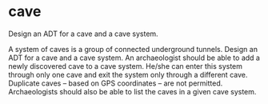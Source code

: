 # cave
Design an ADT for a cave and a cave system. 

A system of caves is a group of connected underground tunnels. Design an ADT for a cave and a cave
system. An archaeologist should be able to add a newly discovered cave to a cave system. He/she can
enter this system through only one cave and exit the system only through a different cave. Duplicate
caves – based on GPS coordinates – are not permitted. Archaeologists should also be able to list the
caves in a given cave system.
